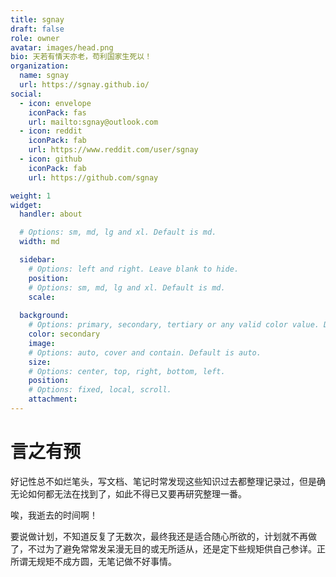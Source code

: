 ```yaml
---
title: sgnay
draft: false
role: owner
avatar: images/head.png
bio: 天若有情天亦老，苟利国家生死以！
organization:
  name: sgnay
  url: https://sgnay.github.io/
social:
  - icon: envelope
    iconPack: fas
    url: mailto:sgnay@outlook.com
  - icon: reddit
    iconPack: fab
    url: https://www.reddit.com/user/sgnay
  - icon: github
    iconPack: fab
    url: https://github.com/sgnay

weight: 1
widget:
  handler: about

  # Options: sm, md, lg and xl. Default is md.
  width: md

  sidebar:
    # Options: left and right. Leave blank to hide.
    position:
    # Options: sm, md, lg and xl. Default is md.
    scale:
  
  background:
    # Options: primary, secondary, tertiary or any valid color value. Default is primary.
    color: secondary
    image:
    # Options: auto, cover and contain. Default is auto.
    size:
    # Options: center, top, right, bottom, left.
    position:
    # Options: fixed, local, scroll.
    attachment: 
---
```


# 言之有预

好记性总不如烂笔头，写文档、笔记时常发现这些知识过去都整理记录过，但是确无论如何都无法在找到了，如此不得已又要再研究整理一番。

唉，我逝去的时间啊！

要说做计划，不知道反复了无数次，最终我还是适合随心所欲的，计划就不再做了，不过为了避免常常发呆漫无目的或无所适从，还是定下些规矩供自己参详。正所谓无规矩不成方圆，无笔记做不好事情。
